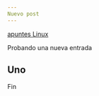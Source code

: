 ```yaml
---
Nuevo post
---
```


[apuntes Linux](SOM/linux-1/linux.md)


Probando una nueva entrada

## Uno ##
Fin

